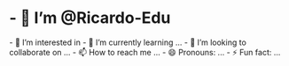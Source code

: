 <h1> - 👋 I’m @Ricardo-Edu </h1>
- 👀 I’m interested in 
- 🌱 I’m currently learning ...
- 💞️ I’m looking to collaborate on ...
- 📫 How to reach me ...
- 😄 Pronouns: ...
- ⚡ Fun fact: ...

<!---
Richard-Edu/Richard-Edu is a ✨ special ✨ repository because its `README.md` (this file) appears on your GitHub profile.
You can click the Preview link to take a look at your changes.
--->
